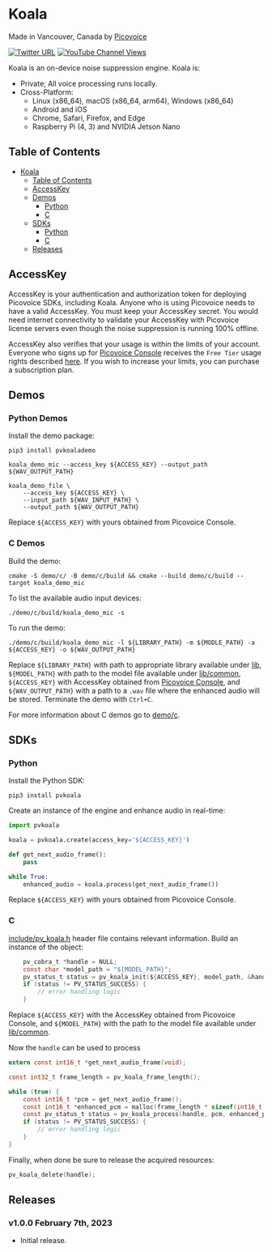 # Koala

Made in Vancouver, Canada by [Picovoice](https://picovoice.ai)

[![Twitter URL](https://img.shields.io/twitter/url?label=%40AiPicovoice&style=social&url=https%3A%2F%2Ftwitter.com%2FAiPicovoice)](https://twitter.com/AiPicovoice)
[![YouTube Channel Views](https://img.shields.io/youtube/channel/views/UCAdi9sTCXLosG1XeqDwLx7w?label=YouTube&style=social)](https://www.youtube.com/channel/UCAdi9sTCXLosG1XeqDwLx7w)

Koala is an on-device noise suppression engine. Koala is:

- Private; All voice processing runs locally.
- Cross-Platform:
  - Linux (x86_64), macOS (x86_64, arm64), Windows (x86_64)
  - Android and iOS
  - Chrome, Safari, Firefox, and Edge
  - Raspberry Pi (4, 3) and NVIDIA Jetson Nano

## Table of Contents

- [Koala](#koala)
    - [Table of Contents](#table-of-contents)
    - [AccessKey](#accesskey)
    - [Demos](#demos)
        - [Python](#python-demos)
        - [C](#c-demos)
    - [SDKs](#sdks)
        - [Python](#python)
        - [C](#c)
    - [Releases](#releases)

## AccessKey

AccessKey is your authentication and authorization token for deploying Picovoice SDKs, including Koala. Anyone who is
using Picovoice needs to have a valid AccessKey. You must keep your AccessKey secret. You would need internet
connectivity to validate your AccessKey with Picovoice license servers even though the noise suppression is running 100%
offline.

AccessKey also verifies that your usage is within the limits of your account. Everyone who signs up for
[Picovoice Console](https://console.picovoice.ai/) receives the `Free Tier` usage rights described
[here](https://picovoice.ai/pricing/). If you wish to increase your limits, you can purchase a subscription plan.

## Demos

### Python Demos

Install the demo package:

```console
pip3 install pvkoalademo
```

```console
koala_demo_mic --access_key ${ACCESS_KEY} --output_path ${WAV_OUTPUT_PATH}
```

```console
koala_demo_file \
    --access_key ${ACCESS_KEY} \
    --input_path ${WAV_INPUT_PATH} \
    --output_path ${WAV_OUTPUT_PATH}
```

Replace `${ACCESS_KEY}` with yours obtained from Picovoice Console.

### C Demos

Build the demo:

```console
cmake -S demo/c/ -B demo/c/build && cmake --build demo/c/build --target koala_demo_mic
```

To list the available audio input devices:

```console
./demo/c/build/koala_demo_mic -s
```

To run the demo:

```console
./demo/c/build/koala_demo_mic -l ${LIBRARY_PATH} -m ${MODLE_PATH} -a ${ACCESS_KEY} -o ${WAV_OUTPUT_PATH}
```

Replace `${LIBRARY_PATH}` with path to appropriate library available under [lib](../../lib), `${MODEL_PATH}` with path
to the model file available under [lib/common](../../lib/common), `${ACCESS_KEY}` with AccessKey
obtained from [Picovoice Console](https://console.picovoice.ai/), and `${WAV_OUTPUT_PATH}` with a path to a `.wav` file
where the enhanced audio will be stored. Terminate the demo with `Ctrl+C`.

For more information about C demos go to [demo/c](./demo/c).

## SDKs

### Python

Install the Python SDK:

```console
pip3 install pvkoala
```

Create an instance of the engine and enhance audio in real-time:

```python
import pvkoala

koala = pvkoala.create(access_key='${ACCESS_KEY}')

def get_next_audio_frame():
    pass

while True:
    enhanced_audio = koala.process(get_next_audio_frame())
```

Replace `${ACCESS_KEY}` with yours obtained from Picovoice Console.

### C

[include/pv_koala.h](./include/pv_koala.h) header file contains relevant information. Build an instance of the object:

```c
    pv_cobra_t *handle = NULL;
    const char *model_path = "${MODEL_PATH}";
    pv_status_t status = pv_koala_init(${ACCESS_KEY}, model_path, &handle);
    if (status != PV_STATUS_SUCCESS) {
        // error handling logic
    }
```

Replace `${ACCESS_KEY}` with the AccessKey obtained from Picovoice Console, and `${MODEL_PATH}` with the path to the
model file available under [lib/common](./lib/common).

Now the `handle` can be used to process

```c
extern const int16_t *get_next_audio_frame(void);

const int32_t frame_length = pv_koala_frame_length();

while (true) {
    const int16_t *pcm = get_next_audio_frame();
    const int16_t *enhanced_pcm = malloc(frame_length * sizeof(int16_t));
    const pv_status_t status = pv_koala_process(handle, pcm, enhanced_pcm);
    if (status != PV_STATUS_SUCCESS) {
        // error handling logic
    }
}
```

Finally, when done be sure to release the acquired resources:

```c
pv_koala_delete(handle);
```

## Releases

### v1.0.0 February 7th, 2023

- Initial release.